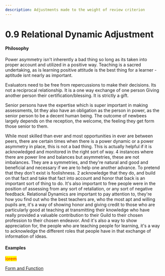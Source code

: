 ```yaml
---
description: Adjustments made to the weight of review criterion
---
```


# 0.9 Relational Dynamic Adjustment

#### Philosophy

Power asymmetry isn't inherently a bad thing so long as its taken into proper account and utilized in a positive way. Teaching is a sacred undertaking, as is learning positive attitude is the best thing for a learner -aptitude isnt nearly as important.

Evaluators need to be free from repercussions to make their decisions. Its not a reciprocal relationship. It is a one way exchange of one person Giving another person their certification/blessing. It is strictly a gift.

Senior persons have the expertise which is super important in making assessments, bt they also have an obligation as the person in power, as the senior person to be a decent human being. The outcome of newbees largely depends on the reception, the welcome, the feeling they get form those senior to them.

While most skilled than ever and most opportunities in ever are between peers, there are certain times when there is a power dynamic or a power asymmetry in place, this is not a bad thing. This is actually helpful if it is acknowledged and monitored in the right sort of way. 4 instances where there are power line and balances but asymmetries, these are not imbalances. They are a symmetries, and they're natural and good and beneficial and necessary if we are to help one another advance. To pretend that they don't exist is foolishness. 2 acknowledge that they do, and build on that fact and take that fact into account and honor that back is an important sort of thing to do. It's also important to free people were in the position of assessing from any sort of retaliation, or any sort of negative feedback. Relational Dynamics are important to pay attention to, they're how you find out who the best teachers are, who the most apt and willing pupils are, it's a way of showing honor and giving credit to those who are particularly good at teaching at transmitting their knowledge who have really provided a valuable contribution to their Guild to their chosen profession to their chosen endeavor. And it's also a way to show appreciation for, the people who are teaching people for learning, it's a way to acknowledge the different roles that people have in that exchange of information of ideas.

#### Examples

<mark style="color:red;">lorem</mark>

[Form and Function](../../../../blue-paper/0.9-relational-dynamic-adjustment.md)
